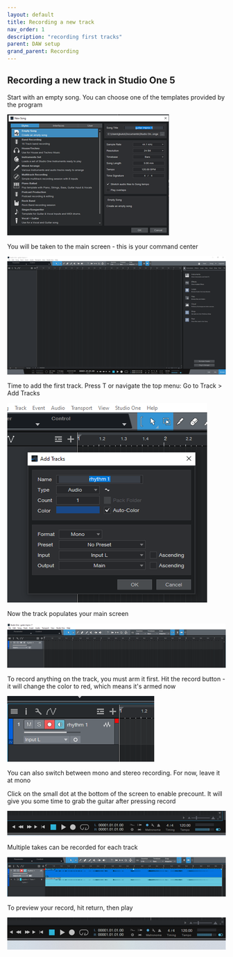 ```yaml
---
layout: default
title: Recording a new track
nav_order: 1
description: "recording first tracks"
parent: DAW setup
grand_parent: Recording
---
```


## **Recording a new track in Studio One 5**

Start with an empty song. You can choose one of the templates provided by the program 

 ![Studio One 5 - empty song](../../../assets/images/so5_02_newsong.png)


You will be taken to the main screen - this is your command center

 ![Studio One 5 - main screen](../../../assets/images/so5_03_main.png)


Time to add the first track. Press T or navigate the top menu: Go to Track > Add Tracks 

 ![Studio One 5 - track settings](../../../assets/images/so5_04_track.png)


Now the track populates your main screen

 ![Studio One 5 - first track](../../../assets/images/so5_05_firsttrack.png)


To record anything on the track, you must arm it first. Hit the record button - it will change the color to red, which means it's armed now

 ![Studio One 5 - arming tracks](../../../assets/images/so5_06_arm.png)

You can also switch between mono and stereo recording. For now, leave it at mono


Click on the small dot at the bottom of the screen to enable precount. It will give you some time to grab the guitar after pressing record

 ![Studio One 5 - setting precount](../../../assets/images/so5_07_precount.png)


Multiple takes can be recorded for each track

 ![Studio One 5 -  multiple takes](../../../assets/images/so5_08_takes.png)


To preview your record, hit return, then play

 ![Studio One 5 - preview tracks](../../../assets/images/so5_09_preview.png)


